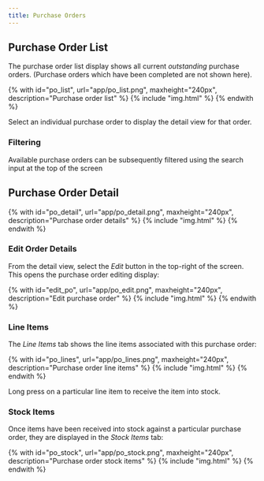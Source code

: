 ```yaml
---
title: Purchase Orders
---
```


## Purchase Order List

The purchase order list display shows all current *outstanding* purchase orders. (Purchase orders which have been completed are not shown here).

{% with id="po_list", url="app/po_list.png", maxheight="240px", description="Purchase order list" %}
{% include "img.html" %}
{% endwith %}

Select an individual purchase order to display the detail view for that order.

### Filtering

Available purchase orders can be subsequently filtered using the search input at the top of the screen

## Purchase Order Detail

{% with id="po_detail", url="app/po_detail.png", maxheight="240px", description="Purchase order details" %}
{% include "img.html" %}
{% endwith %}

### Edit Order Details

From the detail view, select the *Edit* button in the top-right of the screen. This opens the purchase order editing display:

{% with id="edit_po", url="app/po_edit.png", maxheight="240px", description="Edit purchase order" %}
{% include "img.html" %}
{% endwith %}

### Line Items

The *Line Items* tab shows the line items associated with this purchase order:

{% with id="po_lines", url="app/po_lines.png", maxheight="240px", description="Purchase order line items" %}
{% include "img.html" %}
{% endwith %}

Long press on a particular line item to receive the item into stock.

### Stock Items

Once items have been received into stock against a particular purchase order, they are displayed in the *Stock Items* tab:

{% with id="po_stock", url="app/po_stock.png", maxheight="240px", description="Purchase order stock items" %}
{% include "img.html" %}
{% endwith %}